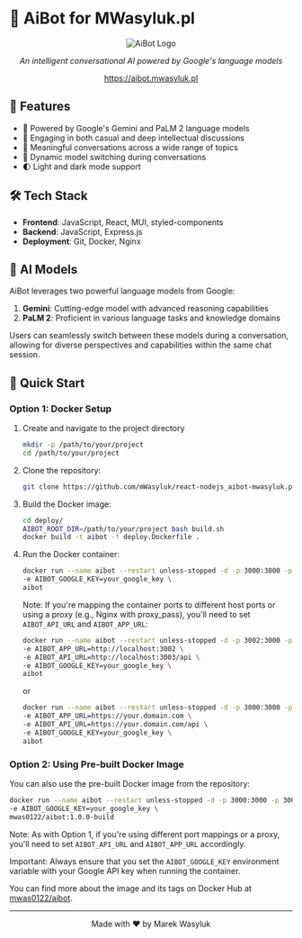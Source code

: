 # 🤖 AiBot for MWasyluk.pl

<div align="center">

![AiBot Logo](https://github.com/mWasyluk/react-nodejs_aibot-mwasyluk.pl/assets/75240925/1216a352-9c6b-4b18-aa97-0a1a977f5339)

*An intelligent conversational AI powered by Google's language models*

https://aibot.mwasyluk.pl

</div>

## 🌟 Features

- 🧠 Powered by Google's Gemini and PaLM 2 language models
- 💬 Engaging in both casual and deep intellectual discussions
- 🤯 Meaningful conversations across a wide range of topics
- 🔄 Dynamic model switching during conversations
- 🌓 Light and dark mode support

## 🛠️ Tech Stack

- **Frontend**: JavaScript, React, MUI, styled-components
- **Backend**: JavaScript, Express.js
- **Deployment**: Git, Docker, Nginx

## 🧠 AI Models

AiBot leverages two powerful language models from Google:

1. **Gemini**: Cutting-edge model with advanced reasoning capabilities
2. **PaLM 2**: Proficient in various language tasks and knowledge domains

Users can seamlessly switch between these models during a conversation, allowing for diverse perspectives and capabilities within the same chat session.


## 🚀 Quick Start

### Option 1: Docker Setup

1. Create and navigate to the project directory

   ```bash
   mkdir -p /path/to/your/project
   cd /path/to/your/project
   ```

2. Clone the repository:
   ```bash
   git clone https://github.com/mWasyluk/react-nodejs_aibot-mwasyluk.pl.git ./
   ```

3. Build the Docker image:
   ```bash
   cd deploy/
   AIBOT_ROOT_DIR=/path/to/your/project bash build.sh
   docker build -t aibot -f deploy.Dockerfile .
   ```

4. Run the Docker container:
   ```bash
   docker run --name aibot --restart unless-stopped -d -p 3000:3000 -p 3001:3001 \
   -e AIBOT_GOOGLE_KEY=your_google_key \
   aibot
   ```

   Note: If you're mapping the container ports to different host ports or using a proxy (e.g., Nginx with proxy_pass), you'll need to set `AIBOT_API_URL` and `AIBOT_APP_URL`:

   ```bash
   docker run --name aibot --restart unless-stopped -d -p 3002:3000 -p 3003:3001 \
   -e AIBOT_APP_URL=http://localhost:3002 \
   -e AIBOT_API_URL=http://localhost:3003/api \
   -e AIBOT_GOOGLE_KEY=your_google_key \
   aibot
   ```

   or
   
   ```bash
   docker run --name aibot --restart unless-stopped -d -p 3000:3000 -p 3001:3001 \
   -e AIBOT_APP_URL=https://your.domain.com \
   -e AIBOT_API_URL=https://your.domain.com/api \
   -e AIBOT_GOOGLE_KEY=your_google_key \
   aibot
   ```
   

### Option 2: Using Pre-built Docker Image

You can also use the pre-built Docker image from the repository:

```bash
docker run --name aibot --restart unless-stopped -d -p 3000:3000 -p 3001:3001 \
-e AIBOT_GOOGLE_KEY=your_google_key \
mwas0122/aibot:1.0.0-build
```

Note: As with Option 1, if you're using different port mappings or a proxy, you'll need to set `AIBOT_API_URL` and `AIBOT_APP_URL` accordingly.

Important: Always ensure that you set the `AIBOT_GOOGLE_KEY` environment variable with your Google API key when running the container.

You can find more about the image and its tags on Docker Hub at [mwas0122/aibot](https://hub.docker.com/repository/docker/mwas0122/aibot/general).

---

<div align="center">
  Made with ❤️ by Marek Wasyluk
</div>
